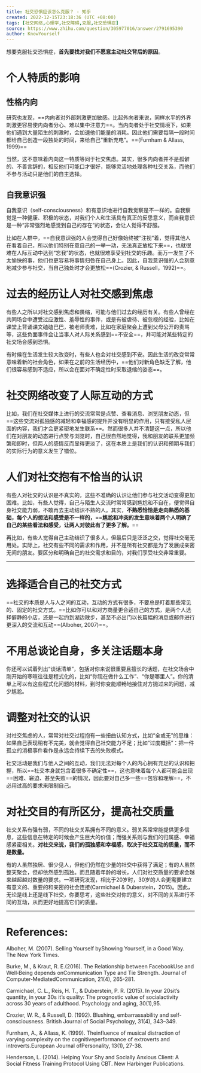 ```yaml
---
title: 社交恐惧应该怎么克服？ - 知乎
created: 2022-12-15T23:18:36 (UTC +08:00)
tags: [社交网络,心理学,社交障碍,克服,社交恐惧症]
source: https://www.zhihu.com/question/305977016/answer/2791695390
author: KnowYourself
---
```


想要克服社交恐惧症，**首先要找对我们不愿意主动社交背后的原因**。

# 个人特质的影响

## 性格内向

研究也发现，==内向者对外部刺激更加敏感。比起外向者来说，同样水平的外界刺激更容易使内向者分心、难以集中注意力==。当内向者处于社交情境下，如果他们遇到大量陌生的刺激时，会加速他们能量的消耗。因此他们需要每隔一段时间都给自己创造一段独处的时间，来给自己“重新充电”。==(Furnham & Allass, 1999)==

当然，这不意味着内向这一特质等同于社交焦虑。其实，很多内向者并不是孤僻的、不善言辞的，相反他们可能口才很好，能够灵活地处理各种社交关系，而他们不参与活动只是他们的自主选择。

## 自我意识强

自我意识（self-consciousness）和有意识地进行自我觉察是不一样的。自我察觉是一种健康、积极的状态，对我们个人和生活具有真正的反思意义，而自我意识是一种“非常强烈地感觉到自己的存在”的状态，会让人觉得不舒服。

比如在人群中，==自我意识强的人会觉得自己好像始终被“注视”着，觉得其他人在看着自己，所以他们特别在意自己的一举一动，无法真正放松下来==，也就很难在人际互动中达到“忘我”的状态，也就很难享受到社交的乐趣。而万一发生了不太愉快的事，他们也更容易将事情归咎在自己身上。因此，自我意识强的人会刻意地减少参与社交，当自己独处时才会更放松==(Crozier, & Russell，1992)==。

# 过去的经历让人对社交感到焦虑

有些人之所以对社交感到焦虑和畏缩，可能与他们过去的经历有关。有些人曾经在共同场合中遭受过应激性、羞辱性的事件，或是有被虐待、被忽视的经验，比如在课堂上背诵课文磕磕巴巴，被老师责难，比如在家庭聚会上遭到父母公开的责骂等，这些负面事件会让当事人对人际关系感到==不安全==，并可能对某些特定的社交场合感到恐惧。

有时候在生活发生较大改变时，有些人也会对社交感到不安。因此生活的改变常常意味着新的社会角色，如果在之前的生活经历中，==他们对新角色缺乏了解，他们很容易感到不适应，所以会在面对不确定性时采取退缩的姿态==。

# 社交网络改变了人际互动的方式

比如，我们在社交媒体上进行的交流常常是点赞、查看消息、浏览朋友动态，但==这些交流对孤独感的减轻和幸福感的提升并没有明显的作用，只有接受私人层面的内容，我们才会更紧密地发生联系==。然而很多人并不清楚这一点，所以他们在对朋友的动态进行点赞与浏览时，自己很自然地觉得，我和朋友的联系更加频繁和即时，但两人的感情反而显得更淡了，这在本质上是我们的认识和预期与我们的实际行为的意义发生了错位。

# 人们对社交抱有不恰当的认识

有些人对社交的认识是不真实的，这些不准确的认识让他们参与社交活动变得更加困难。比如，有些人觉得，自己与陌生人交流时常常感到尴尬和不自在，便觉得自身社交能力弱，不敢再去主动结识不熟的人。其实，**不熟悉恰恰是走向熟悉的基础，每个人的想法和感受是不一样的，==尴尬和冲突的发生意味着两个人明确了自己的某些看法和感受，让两人对彼此有了更多了解。**==

再比如，有些人觉得自己主动结识了很多人，但最后只是泛泛之交，觉得社交毫无用处。实际上，社交有些不同的需求和作用，并不是所有社交都是为了发展成亲密无间的朋友。要区分和明确自己的社交需求和目的，对我们享受社交非常重要。

---

# 选择适合自己的社交方式

==社交的本质是人与人之间的互动，互动的方式有很多，不要总是盯着那些常见的、固定的社交方式。==比如你可以和对方商量更合适自己的方式，是两个人选择僻静的小店，还是一起约到湖边散步，甚至不必出门以长篇幅的消息或邮件进行更深入的交流和互动==(Alboher, 2007)==。

# 不用总谈论自身，多关注话题本身

你还可以试着列出“谈话清单”，包括对你来说很重要且擅长的话题，在社交场合中刚开始的寒暄往往是程式化的，比如“你现在做什么工作”、“你是哪里人”。你的清单上可以有这些程式化问题的材料，到时你变能顺畅地接住对方抛过来的问题，减少尴尬。

# 调整对社交的认识

对社交焦虑的人，常常对社交过程抱有一些扭曲认知方式，比如“全或无”的思维：如果自己表现稍有不完美，就会觉得自己社交能力不足；比如“过度概括”：把一件孤立的消极事件看作是永远会持续下去的失败模式。

社交活动是我们与他人之间的互动，我们无法对每个人的内心拥有充足的认识和把握，所以==社交本身就包含着很多不确定性==，这也意味着每个人都可能会出现==困难、窘迫、甚至失败==的情况，因此要对自己多一些==包容和理解==，不必用过高的要求来限制自己。

# 对社交目的有所区分，提高社交质量

社交关系有强有弱，不同的社交关系拥有不同的意义。弱关系常常能提供更多信息，这些信息在特定的时候会产生巨大的价值；而强关系则与我们的归属感、幸福感紧密相关。**对社交来说，我们的孤独感和幸福感，取决于社交互动的质量，而不是数量。**

有的人虽然独居、很少见人，但他们仍然在少量的社交中获得了满足；有的人虽然整天聚会，但却依然感到孤独。而且随着年龄的增长，人们对社交质量的要求会越来越超越对数量的要求。一项研究发现，相比于20岁时，30岁的人会更需要建立有意义的、重要的和亲密的社会连接(Carmichael & Duberstein，2015)。因此，无论是线上还是线下社交，你要思考，这些社交对你的意义，对不同的关系进行不同的互动，从而更好地提高它们的质量。

---

# References:

Alboher, M. (2007). Selling Yourself byShowing Yourself, in a Good Way. The New York Times.

Burke, M., & Kraut, R. E.(2016). The Relationship between FacebookUse and Well‐Being depends onCommunication Type and Tie Strength. Journal of Computer‐MediatedCommunication, 21(4), 265-281.

Carmichael, C. L., Reis, H. T., & Duberstein, P. R. (2015). In your 20sit’s quantity, in your 30s it’s quality: The prognostic value of socialactivity across 30 years of adulthood. Psychology and aging, 30(1),95.

Crozier, W. R., & Russell, D. (1992). Blushing, embarrassability and self-consciousness. British Journal of Social Psychology, 31(4), 343–349.

Furnham, A., & Allass, K. (1999). Theinfluence of musical distraction of varying complexity on the cognitiveperformance of extroverts and introverts.European Journal ofPersonality, 13(1), 27-38.

Henderson, L. (2014). Helping Your Shy and Socially Anxious Client: A Social Fitness Training Protocol Using CBT. New Harbinger Publications.